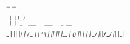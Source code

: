 ##       _  _                    
     | |(_)                   
     | | _  ___   ___   _ __  
 _   | || |/ __| / _ \ | '_ \ 
| |__| || |\__ \| (_) || | | |
 \____/ |_||___/ \___/ |_| |_|
                              
                              


<!--
**Jison4ik/Jison4ik** is a ✨ _special_ ✨ repository because its `README.md` (this file) appears on your GitHub profile.

Here are some ideas to get you started:

- 🔭 I’m currently working on ...
- 🌱 I’m currently learning ...
- 👯 I’m looking to collaborate on ...
- 🤔 I’m looking for help with ...
- 💬 Ask me about ...
- 📫 How to reach me: ...
- 😄 Pronouns: ...
- ⚡ Fun fact: ...
-->
